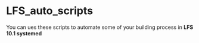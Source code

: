 # LFS_auto_scripts
 
You can ues these scripts to automate some of your building process in **LFS 10.1 systemed**
